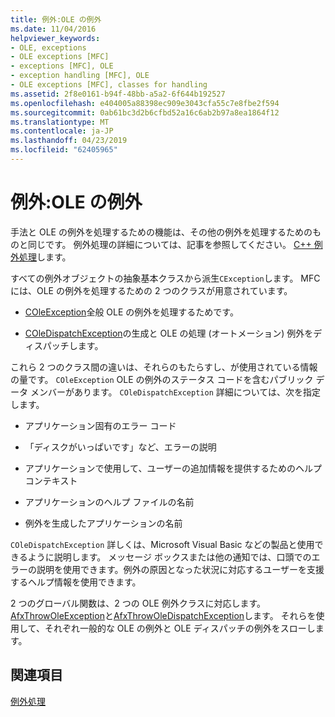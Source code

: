 ```yaml
---
title: 例外:OLE の例外
ms.date: 11/04/2016
helpviewer_keywords:
- OLE, exceptions
- OLE exceptions [MFC]
- exceptions [MFC], OLE
- exception handling [MFC], OLE
- OLE exceptions [MFC], classes for handling
ms.assetid: 2f8e0161-b94f-48bb-a5a2-6f644b192527
ms.openlocfilehash: e404005a88398ec909e3043cfa55c7e8fbe2f594
ms.sourcegitcommit: 0ab61bc3d2b6cfbd52a16c6ab2b97a8ea1864f12
ms.translationtype: MT
ms.contentlocale: ja-JP
ms.lasthandoff: 04/23/2019
ms.locfileid: "62405965"
---
```

# <a name="exceptions-ole-exceptions"></a>例外:OLE の例外

手法と OLE の例外を処理するための機能は、その他の例外を処理するためのものと同じです。 例外処理の詳細については、記事を参照してください。 [C++ 例外処理](../cpp/cpp-exception-handling.md)します。

すべての例外オブジェクトの抽象基本クラスから派生`CException`します。 MFC には、OLE の例外を処理するための 2 つのクラスが用意されています。

- [COleException](../mfc/reference/coleexception-class.md)全般 OLE の例外を処理するためです。

- [COleDispatchException](../mfc/reference/coledispatchexception-class.md)の生成と OLE の処理 (オートメーション) 例外をディスパッチします。

これら 2 つのクラス間の違いは、それらのもたらすし、が使用されている情報の量です。 `COleException` OLE の例外のステータス コードを含むパブリック データ メンバーがあります。 `COleDispatchException` 詳細については、次を指定します。

- アプリケーション固有のエラー コード

- 「ディスクがいっぱいです」など、エラーの説明

- アプリケーションで使用して、ユーザーの追加情報を提供するためのヘルプ コンテキスト

- アプリケーションのヘルプ ファイルの名前

- 例外を生成したアプリケーションの名前

`COleDispatchException` 詳しくは、Microsoft Visual Basic などの製品と使用できるように説明します。 メッセージ ボックスまたは他の通知では、口頭でのエラーの説明を使用できます。例外の原因となった状況に対応するユーザーを支援するヘルプ情報を使用できます。

2 つのグローバル関数は、2 つの OLE 例外クラスに対応します。[AfxThrowOleException](../mfc/reference/exception-processing.md#afxthrowoleexception)と[AfxThrowOleDispatchException](../mfc/reference/exception-processing.md#afxthrowoledispatchexception)します。 それらを使用して、それぞれ一般的な OLE の例外と OLE ディスパッチの例外をスローします。

## <a name="see-also"></a>関連項目

[例外処理](../mfc/exception-handling-in-mfc.md)
